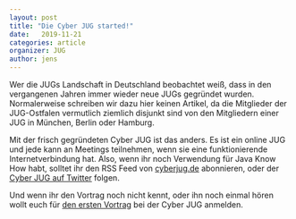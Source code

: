 ```yaml
---
layout: post
title: "Die Cyber JUG started!"
date:   2019-11-21
categories: article
organizer: JUG
author: jens
---
```


Wer die JUGs Landschaft in Deutschland beobachtet weiß, dass in den vergangenen Jahren immer wieder neue JUGs gegründet wurden.
Normalerweise schreiben wir dazu hier keinen Artikel, da die Mitglieder der JUG-Ostfalen vermutlich ziemlich disjunkt sind von den Mitgliedern einer JUG in München, Berlin oder Hamburg.

Mit der frisch gegründeten Cyber JUG ist das anders. 
Es ist ein online JUG und jede kann an Meetings teilnehmen, wenn sie eine funktionierende Internetverbindung hat.
Also, wenn ihr noch Verwendung für Java Know How habt, solltet ihr den RSS Feed von [cyberjug.de](https://cyberjug.de) abonnieren, oder der [Cyber JUG auf Twitter](https://twitter.com/cyberjug) folgen.

Und wenn ihr den Vortrag noch nicht kennt, oder ihn noch einmal hören wollt euch für [den ersten Vortrag](https://cyberjug.de/2019/11/12/treffen_ddd/) bei der Cyber JUG anmelden.


